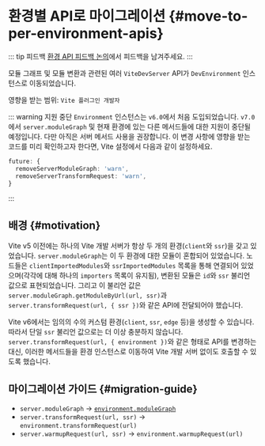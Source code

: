 # 환경별 API로 마이그레이션 {#move-to-per-environment-apis}

::: tip 피드백
[환경 API 피드백 논의](https://github.com/vitejs/vite/discussions/16358)에서 피드백을 남겨주세요.
:::

모듈 그래프 및 모듈 변환과 관련된 여러 `ViteDevServer` API가 `DevEnvironment` 인스턴스로 이동되었습니다.

영향을 받는 범위: `Vite 플러그인 개발자`

::: warning 지원 중단
`Environment` 인스턴스는 `v6.0`에서 처음 도입되었습니다. `v7.0`에서 `server.moduleGraph` 및 현재 환경에 있는 다른 메서드들에 대한 지원이 중단될 예정입니다. 다만 아직은 서버 메서드 사용을 권장합니다. 이 변경 사항에 영향을 받는 코드를 미리 확인하고자 한다면, Vite 설정에서 다음과 같이 설정하세요.

```ts
future: {
  removeServerModuleGraph: 'warn',
  removeServerTransformRequest: 'warn',
}
```

:::

## 배경 {#motivation}

Vite v5 이전에는 하나의 Vite 개발 서버가 항상 두 개의 환경(`client`와 `ssr`)을 갖고 있었습니다. `server.moduleGraph`는 이 두 환경에 대한 모듈이 혼합되어 있었습니다. 노드들은 `clientImportedModules`와 `ssrImportedModules` 목록을 통해 연결되어 있었으며(각각에 대해 하나의 `importers` 목록이 유지됨), 변환된 모듈은 `id`와 `ssr` 불리언 값으로 표현되었습니다. 그리고 이 불리언 값은 `server.moduleGraph.getModuleByUrl(url, ssr)`과 `server.transformRequest(url, { ssr })`와 같은 API에 전달되어야 했습니다.

Vite v6에서는 임의의 수의 커스텀 환경(`client`, `ssr`, `edge` 등)을 생성할 수 있습니다. 따라서 단일 `ssr` 불리언 값으로는 더 이상 충분하지 않습니다. `server.transformRequest(url, { environment })`와 같은 형태로 API를 변경하는 대신, 이러한 메서드들을 환경 인스턴스로 이동하여 Vite 개발 서버 없이도 호출할 수 있도록 했습니다.

## 마이그레이션 가이드 {#migration-guide}

- `server.moduleGraph` -> [`environment.moduleGraph`](/guide/api-environment#separate-module-graphs)
- `server.transformRequest(url, ssr)` -> `environment.transformRequest(url)`
- `server.warmupRequest(url, ssr)` -> `environment.warmupRequest(url)`